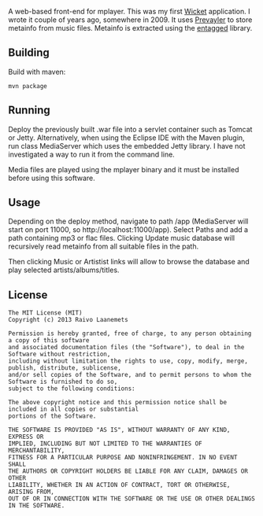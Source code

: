 A web-based front-end for mplayer. This was my first [Wicket](http://wicket.apache.org/) application.
I wrote it couple of years ago, somewhere in 2009. It uses [Prevayler](http://prevayler.org/) to
store metainfo from music files. Metainfo is extracted using the [entagged](http://entagged.sourceforge.net/)
library.
    
Building
--------

Build with maven:

    mvn package
    
Running
-------

Deploy the previously built .war file into a servlet container such as Tomcat or Jetty. Alternatively, when using
the Eclipse IDE with the Maven plugin, run class MediaServer which uses the embedded Jetty library.
I have not investigated a way to run it from the command line.

Media files are played using the mplayer binary and it must be installed before using this software.

Usage
-----

Depending on the deploy method, navigate to path /app (MediaServer will start on port 11000,
so http://localhost:11000/app). Select Paths and add a path containing mp3 or flac files. Clicking
Update music database will recursively read metainfo from all suitable files in the path.

Then clicking Music or Artistist links will allow to browse the database and
play selected artists/albums/titles. 

License
-------

    The MIT License (MIT)
    Copyright (c) 2013 Raivo Laanemets
    
    Permission is hereby granted, free of charge, to any person obtaining a copy of this software
    and associated documentation files (the "Software"), to deal in the Software without restriction,
    including without limitation the rights to use, copy, modify, merge, publish, distribute, sublicense,
    and/or sell copies of the Software, and to permit persons to whom the Software is furnished to do so,
    subject to the following conditions:
    
    The above copyright notice and this permission notice shall be included in all copies or substantial
    portions of the Software.
    
    THE SOFTWARE IS PROVIDED "AS IS", WITHOUT WARRANTY OF ANY KIND, EXPRESS OR
    IMPLIED, INCLUDING BUT NOT LIMITED TO THE WARRANTIES OF MERCHANTABILITY,
    FITNESS FOR A PARTICULAR PURPOSE AND NONINFRINGEMENT. IN NO EVENT SHALL
    THE AUTHORS OR COPYRIGHT HOLDERS BE LIABLE FOR ANY CLAIM, DAMAGES OR OTHER
    LIABILITY, WHETHER IN AN ACTION OF CONTRACT, TORT OR OTHERWISE, ARISING FROM,
    OUT OF OR IN CONNECTION WITH THE SOFTWARE OR THE USE OR OTHER DEALINGS IN THE SOFTWARE.
